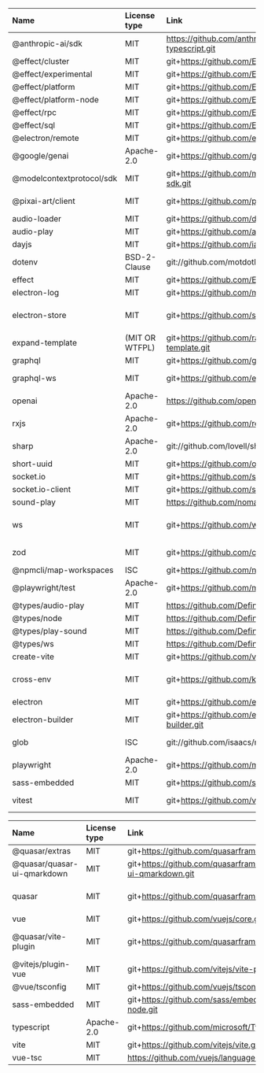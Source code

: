 | Name                      | License type   | Link                                                           | Installed version | Author                                                        |
| :------------------------ | :------------- | :------------------------------------------------------------- | :---------------- | :------------------------------------------------------------ |
| @anthropic-ai/sdk         | MIT            | https://github.com/anthropics/anthropic-sdk-typescript.git     | 0.57.0            | Anthropic <support@anthropic.com>                             |
| @effect/cluster           | MIT            | git+https://github.com/Effect-TS/effect.git                    | 0.46.0            | n/a                                                           |
| @effect/experimental      | MIT            | git+https://github.com/Effect-TS/effect.git                    | 0.54.0            | n/a                                                           |
| @effect/platform          | MIT            | git+https://github.com/Effect-TS/effect.git                    | 0.90.0            | n/a                                                           |
| @effect/platform-node     | MIT            | git+https://github.com/Effect-TS/effect.git                    | 0.94.0            | n/a                                                           |
| @effect/rpc               | MIT            | git+https://github.com/Effect-TS/effect.git                    | 0.68.0            | n/a                                                           |
| @effect/sql               | MIT            | git+https://github.com/Effect-TS/effect.git                    | 0.44.0            | n/a                                                           |
| @electron/remote          | MIT            | git+https://github.com/electron/remote.git                     | 2.1.3             | n/a                                                           |
| @google/genai             | Apache-2.0     | git+https://github.com/googleapis/js-genai.git                 | 1.11.0            |                                                               |
| @modelcontextprotocol/sdk | MIT            | git+https://github.com/modelcontextprotocol/typescript-sdk.git | 1.17.0            | Anthropic, PBC (https://anthropic.com)                        |
| @pixai-art/client         | MIT            | git+https://github.com/pixai-art/pixai-client-js.git           | 0.4.0             | Andy Frank <fandy0726@gmail.com>                              |
| audio-loader              | MIT            | git+https://github.com/danigb/audio-loader.git                 | 1.0.3             | danigb <danigb@gmail.com>                                     |
| audio-play                | MIT            | git+https://github.com/audiojs/audio-play.git                  | 2.3.1             | ΔY <dfcreative@gmail.com>                                     |
| dayjs                     | MIT            | git+https://github.com/iamkun/dayjs.git                        | 1.11.13           | iamkun                                                        |
| dotenv                    | BSD-2-Clause   | git://github.com/motdotla/dotenv.git                           | 17.2.1            | n/a                                                           |
| effect                    | MIT            | git+https://github.com/Effect-TS/effect.git                    | 3.17.6            | n/a                                                           |
| electron-log              | MIT            | git+https://github.com/megahertz/electron-log.git              | 5.4.1             | Alexey Prokhorov                                              |
| electron-store            | MIT            | git+https://github.com/sindresorhus/electron-store.git         | 10.1.0            | Sindre Sorhus sindresorhus@gmail.com https://sindresorhus.com |
| expand-template           | (MIT OR WTFPL) | git+https://github.com/ralphtheninja/expand-template.git       | 2.0.3             | LM <ralphtheninja@riseup.net>                                 |
| graphql                   | MIT            | git+https://github.com/graphql/graphql-js.git                  | 16.11.0           | n/a                                                           |
| graphql-ws                | MIT            | git+https://github.com/enisdenjo/graphql-ws.git                | 5.16.2            | Denis Badurina <badurinadenis@gmail.com>                      |
| openai                    | Apache-2.0     | https://github.com/openai/openai-node.git                      | 5.12.0            | OpenAI <support@openai.com>                                   |
| rxjs                      | Apache-2.0     | git+https://github.com/reactivex/rxjs.git                      | 7.8.2             | Ben Lesh <ben@benlesh.com>                                    |
| sharp                     | Apache-2.0     | git://github.com/lovell/sharp.git                              | 0.34.3            | Lovell Fuller <npm@lovell.info>                               |
| short-uuid                | MIT            | git+https://github.com/oculus42/short-uuid.git                 | 5.2.0             | Samuel Rouse                                                  |
| socket.io                 | MIT            | git+https://github.com/socketio/socket.io.git                  | 4.8.1             | n/a                                                           |
| socket.io-client          | MIT            | git+https://github.com/socketio/socket.io.git                  | 4.8.1             | n/a                                                           |
| sound-play                | MIT            | https://github.com/nomadhoc/sound-play.git                     | 1.1.0             | nomadhoc                                                      |
| ws                        | MIT            | git+https://github.com/websockets/ws.git                       | 8.18.3            | Einar Otto Stangvik <einaros@gmail.com> (http://2x.io)        |
| zod                       | MIT            | git+https://github.com/colinhacks/zod.git                      | 3.25.76           | Colin McDonnell <zod@colinhacks.com>                          |
| @npmcli/map-workspaces    | ISC            | git+https://github.com/npm/map-workspaces.git                  | 4.0.2             | GitHub Inc.                                                   |
| @playwright/test          | Apache-2.0     | git+https://github.com/microsoft/playwright.git                | 1.54.1            | Microsoft Corporation                                         |
| @types/audio-play         | MIT            | https://github.com/DefinitelyTyped/DefinitelyTyped.git         | 2.3.2             | n/a                                                           |
| @types/node               | MIT            | https://github.com/DefinitelyTyped/DefinitelyTyped.git         | 24.1.0            | n/a                                                           |
| @types/play-sound         | MIT            | https://github.com/DefinitelyTyped/DefinitelyTyped.git         | 1.1.2             | n/a                                                           |
| @types/ws                 | MIT            | https://github.com/DefinitelyTyped/DefinitelyTyped.git         | 8.18.1            | n/a                                                           |
| create-vite               | MIT            | git+https://github.com/vitejs/vite.git                         | 7.0.3             | Evan You                                                      |
| cross-env                 | MIT            | git+https://github.com/kentcdodds/cross-env.git                | 10.0.0            | Kent C. Dodds <me@kentcdodds.com> (https://kentcdodds.com)    |
| electron                  | MIT            | git+https://github.com/electron/electron.git                   | 37.2.4            | Electron Community                                            |
| electron-builder          | MIT            | git+https://github.com/electron-userland/electron-builder.git  | 26.0.12           | Vladimir Krivosheev                                           |
| glob                      | ISC            | git://github.com/isaacs/node-glob.git                          | 11.0.3            | Isaac Z. Schlueter <i@izs.me> (https://blog.izs.me/)          |
| playwright                | Apache-2.0     | git+https://github.com/microsoft/playwright.git                | 1.54.1            | Microsoft Corporation                                         |
| sass-embedded             | MIT            | git+https://github.com/sass/embedded-host-node.git             | 1.89.2            | Google Inc.                                                   |
| vitest                    | MIT            | git+https://github.com/vitest-dev/vitest.git                   | 3.2.4             | Anthony Fu <anthonyfu117@hotmail.com>                         |

| Name                        | License type | Link                                                           | Installed version | Author                                                                         |
| :-------------------------- | :----------- | :------------------------------------------------------------- | :---------------- | :----------------------------------------------------------------------------- |
| @quasar/extras              | MIT          | git+https://github.com/quasarframework/quasar.git              | 1.17.0            | Razvan Stoenescu                                                               |
| @quasar/quasar-ui-qmarkdown | MIT          | git+https://github.com/quasarframework/quasar-ui-qmarkdown.git | 2.0.5             | Jeff Galbraith <jeff@quasar.dev>                                               |
| quasar                      | MIT          | git+https://github.com/quasarframework/quasar.git              | 2.18.2            | Razvan Stoenescu razvan.stoenescu@gmail.com https://quasar.dev                 |
| vue                         | MIT          | git+https://github.com/vuejs/core.git                          | 3.5.18            | Evan You                                                                       |
| @quasar/vite-plugin         | MIT          | git+https://github.com/quasarframework/quasar.git              | 1.10.0            | Razvan Stoenescu razvan.stoenescu@gmail.com https://github.com/quasarframework |
| @vitejs/plugin-vue          | MIT          | git+https://github.com/vitejs/vite-plugin-vue.git              | 6.0.0             | Evan You                                                                       |
| @vue/tsconfig               | MIT          | git+https://github.com/vuejs/tsconfig.git                      | 0.7.0             | Haoqun Jiang <npm@haoqun.me>                                                   |
| sass-embedded               | MIT          | git+https://github.com/sass/embedded-host-node.git             | 1.89.2            | Google Inc.                                                                    |
| typescript                  | Apache-2.0   | git+https://github.com/microsoft/TypeScript.git                | 5.8.3             | Microsoft Corp.                                                                |
| vite                        | MIT          | git+https://github.com/vitejs/vite.git                         | 7.0.5             | Evan You                                                                       |
| vue-tsc                     | MIT          | https://github.com/vuejs/language-tools.git                    | 2.2.12            | n/a                                                                            |

